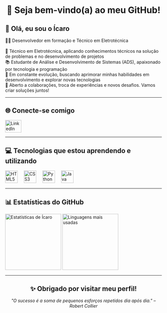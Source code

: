 <h1 align="center">🚀 Seja bem-vindo(a) ao meu GitHub!</h1>

<h2 align="left">👋 Olá, eu sou o Ícaro</h2>

<p align="left">
🧑‍💻 Desenvolvedor em formação e Técnico em Eletrotécnica<br><br>
💼 Técnico em Eletrotécnica, aplicando conhecimentos técnicos na solução de problemas e no desenvolvimento de projetos<br>
📚 Estudante de Análise e Desenvolvimento de Sistemas (ADS), apaixonado por tecnologia e programação<br>
🎯 Em constante evolução, buscando aprimorar minhas habilidades em desenvolvimento e explorar novas tecnologias<br>
🤝 Aberto a colaborações, troca de experiências e novos desafios. Vamos criar soluções juntos!
</p>

---

<h2 align="left">🌐 Conecte-se comigo</h2>

<div align="left">
  <a href="https://www.linkedin.com/in/%C3%ADcaro-tercio-3230b02b6/" target="_blank">
    <img src="https://raw.githubusercontent.com/maurodesouza/profile-readme-generator/master/src/assets/icons/social/linkedin/default.svg" width="52" height="40" alt="LinkedIn" />
  </a>
</div>

---

<h2 align="left">💻 Tecnologias que estou aprendendo e utilizando</h2>

<div align="left">
  <img src="https://cdn.jsdelivr.net/gh/devicons/devicon/icons/html5/html5-original.svg" height="40" alt="HTML5" />
  <img width="12" />
  <img src="https://cdn.jsdelivr.net/gh/devicons/devicon/icons/css3/css3-original.svg" height="40" alt="CSS3" />
  <img width="12" />
  <img src="https://cdn.jsdelivr.net/gh/devicons/devicon/icons/python/python-original.svg" height="40" alt="Python" />
  <img width="12" />
  <img src="https://cdn.jsdelivr.net/gh/devicons/devicon/icons/java/java-original.svg" height="40" alt="Java" />
</div>

---

<h2 align="left">📊 Estatísticas do GitHub</h2>

<div align="left">
  <img src="https://github-readme-stats.vercel.app/api?username=IcaroLyra&show_icons=true&theme=tokyonight&locale=pt-br" height="180" alt="Estatísticas de Ícaro"/>
  <img src="https://github-readme-stats.vercel.app/api/top-langs/?username=IcaroLyra&layout=compact&theme=tokyonight" height="180" alt="Linguagens mais usadas" />
</div>

---

<h2 align="center">✨ Obrigado por visitar meu perfil!</h2>

<p align="center"><i>"O sucesso é a soma de pequenos esforços repetidos dia após dia." – Robert Collier</i></p>

